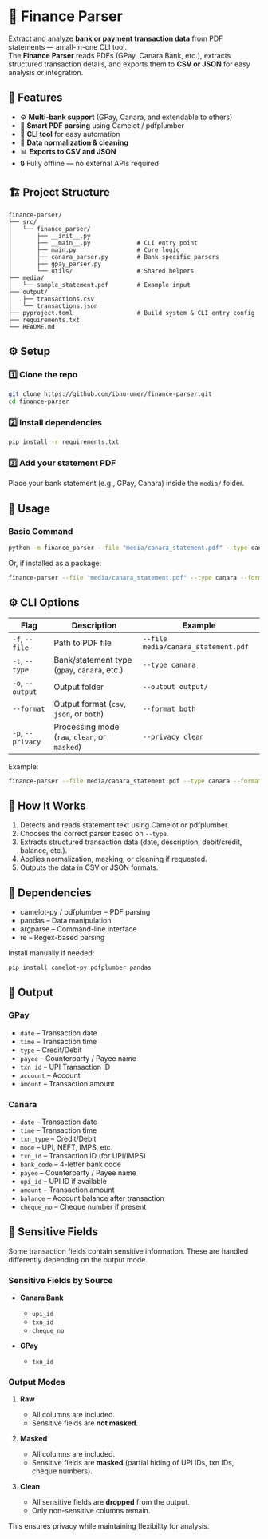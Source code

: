 # 🧾 Finance Parser

Extract and analyze **bank or payment transaction data** from PDF statements — an all-in-one CLI tool.  
The **Finance Parser** reads PDFs (GPay, Canara Bank, etc.), extracts structured transaction details, and exports them to **CSV or JSON** for easy analysis or integration.

## 🚀 Features

- ⚙️ **Multi-bank support** (GPay, Canara, and extendable to others)
- 📄 **Smart PDF parsing** using Camelot / pdfplumber
- 🧩 **CLI tool** for easy automation
- 🧹 **Data normalization & cleaning**
- 📊 **Exports to CSV and JSON**
- 🔒 Fully offline — no external APIs required

## 🏗️ Project Structure

```plaintext
finance-parser/
├── src/
│   └── finance_parser/
│       ├── __init__.py
│       ├── __main__.py             # CLI entry point
│       ├── main.py                 # Core logic
│       ├── canara_parser.py        # Bank-specific parsers
│       ├── gpay_parser.py
│       └── utils/                  # Shared helpers
├── media/
│   └── sample_statement.pdf        # Example input
├── output/
│   ├── transactions.csv
│   └── transactions.json
├── pyproject.toml                  # Build system & CLI entry config
├── requirements.txt
└── README.md
```

## ⚙️ Setup

### 1️⃣ Clone the repo
```bash
git clone https://github.com/ibnu-umer/finance-parser.git
cd finance-parser
```

### 2️⃣ Install dependencies
```bash
pip install -r requirements.txt
```

### 3️⃣ Add your statement PDF
Place your bank statement (e.g., GPay, Canara) inside the `media/` folder.

## 🧩 Usage

### Basic Command
```bash
python -m finance_parser --file "media/canara_statement.pdf" --type canara --format csv
```

Or, if installed as a package:
```bash
finance-parser --file "media/canara_statement.pdf" --type canara --format csv
```

## ⚙️ CLI Options

| Flag | Description | Example |
|------|--------------|---------|
| `-f`, `--file` | Path to PDF file | `--file media/canara_statement.pdf` |
| `-t`, `--type` | Bank/statement type (`gpay`, `canara`, etc.) | `--type canara` |
| `-o`, `--output` | Output folder | `--output output/` |
| `--format` | Output format (`csv`, `json`, or `both`) | `--format both` |
| `-p`, `--privacy` | Processing mode (`raw`, `clean`, or `masked`) | `--privacy clean` |

Example:
```bash
finance-parser --file media/canara_statement.pdf --type canara --format both --privacy masked
```

## 🧠 How It Works

1. Detects and reads statement text using Camelot or pdfplumber.
2. Chooses the correct parser based on `--type`.
3. Extracts structured transaction data (date, description, debit/credit, balance, etc.).
4. Applies normalization, masking, or cleaning if requested.
5. Outputs the data in CSV or JSON formats.

## 🧰 Dependencies

- camelot-py / pdfplumber – PDF parsing  
- pandas – Data manipulation  
- argparse – Command-line interface  
- re – Regex-based parsing  

Install manually if needed:
```bash
pip install camelot-py pdfplumber pandas
```

## 🧼 Output

### GPay

- `date` – Transaction date  
- `time` – Transaction time  
- `type` – Credit/Debit  
- `payee` – Counterparty / Payee name  
- `txn_id` – UPI Transaction ID  
- `account` – Account  
- `amount` – Transaction amount  

### Canara

- `date` – Transaction date  
- `time` – Transaction time  
- `txn_type` – Credit/Debit  
- `mode` – UPI, NEFT, IMPS, etc.  
- `txn_id` – Transaction ID (for UPI/IMPS)  
- `bank_code` – 4-letter bank code  
- `payee` – Counterparty / Payee name  
- `upi_id` – UPI ID if available  
- `amount` – Transaction amount  
- `balance` – Account balance after transaction  
- `cheque_no` – Cheque number if present  

## 🥧 Sensitive Fields

Some transaction fields contain sensitive information. These are handled differently depending on the output mode.

### Sensitive Fields by Source

- **Canara Bank**
  - `upi_id`
  - `txn_id`
  - `cheque_no`

- **GPay**
  - `txn_id`

### Output Modes

1. **Raw**
   - All columns are included.
   - Sensitive fields are **not masked**.

2. **Masked**
   - All columns are included.
   - Sensitive fields are **masked** (partial hiding of UPI IDs, txn IDs, cheque numbers).

3. **Clean**
   - All sensitive fields are **dropped** from the output.
   - Only non-sensitive columns remain.

This ensures privacy while maintaining flexibility for analysis.
